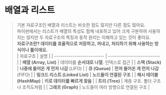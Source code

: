배열과 리스트
=================
> 기본 자료구조인 배열과 리스트는 비슷한 점도 많지만 다른 점도 많아요.  
> 파이썬에서는 리스트가 배열의 특성도 함께 내포하고 있어 크게 구분하여 사용하지는 않지만 두 자료구조의 특징과 동작 원리는 이해하고 있는 것이 좋아요.  
> **자료구조란? 데이터를 효율적으로 저장하고, 꺼내고, 처리하기 위해 사용하는 방식이나 틀이에요.**  
> | 자료구조                      | 설명                         |
| ------------------------- | -------------------------- |
| **배열 (Array, List)**      | 데이터를 **순서대로 나열**. 인덱스로 접근  |
| **스택 (Stack)**            | **나중에 들어온 게 먼저 나감** (LIFO) |
| **큐 (Queue)**             | **먼저 들어온 게 먼저 나감** (FIFO)  |
| **링크드 리스트 (Linked List)** | **노드들이 연결된 구조**            |
| **해시 테이블 (HashMap)**      | **키로 데이터를 빠르게 찾음**         |
| **트리 (Tree)**             | 계층 구조. 폴더 구조나 조직도처럼        |
| **그래프 (Graph)**           | 노드들이 여러 방향으로 연결된 구조        |
